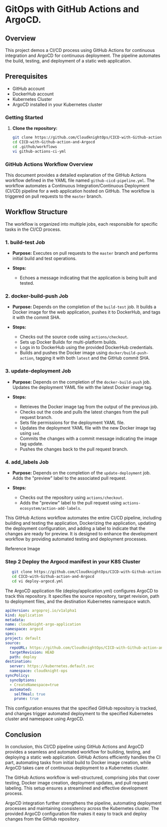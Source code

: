# GitOps with GitHub Actions and ArgoCD.

## Overview

This project demos a CI/CD process using GitHub Actions for continuous integration and ArgoCD for continuous deployment. The pipeline automates the build, testing, and deployment of a static web application.

## Prerequisites

- GitHub account
- DockerHub account
- Kubernetes Cluster
- ArgoCD installed in your Kubernetes cluster

### Getting Started

1. **Clone the repository:**

   ```bash
   git clone https://github.com/CloudknightOps/CICD-with-Github-action-and-Argocd.git
   cd CICD-with-Github-action-and-Argocd
   cd .github/workflows
   vi github-actions-ci-yml 


### GitHub Actions Workflow Overview

This document provides a detailed explanation of the GitHub Actions workflow defined in the YAML file named `github-cicd-pipeline.yml`. The workflow automates a Continuous Integration/Continuous Deployment (CI/CD) pipeline for a web application hosted on GitHub. The workflow is triggered on pull requests to the `master` branch.

## Workflow Structure

The workflow is organized into multiple jobs, each responsible for specific tasks in the CI/CD process.

### 1. **build-test Job**

- **Purpose:** Executes on pull requests to the `master` branch and performs initial build and test operations.

- **Steps:**
  - Echoes a message indicating that the application is being built and tested.

### 2. **docker-build-push Job**

- **Purpose:** Depends on the completion of the `build-test` job. It builds a Docker image for the web application, pushes it to DockerHub, and tags it with the commit SHA.

- **Steps:**
  - Checks out the source code using `actions/checkout`.
  - Sets up Docker Buildx for multi-platform builds.
  - Logs in to DockerHub using the provided DockerHub credentials.
  - Builds and pushes the Docker image using `docker/build-push-action`, tagging it with both `latest` and the GitHub commit SHA.

### 3. **update-deployment Job**

- **Purpose:** Depends on the completion of the `docker-build-push` job. Updates the deployment YAML file with the latest Docker image tag.

- **Steps:**
  - Retrieves the Docker image tag from the output of the previous job.
  - Checks out the code and pulls the latest changes from the pull request branch.
  - Sets file permissions for the deployment YAML file.
  - Updates the deployment YAML file with the new Docker image tag using `sed`.
  - Commits the changes with a commit message indicating the image tag update.
  - Pushes the changes back to the pull request branch.

### 4. **add_labels Job**

- **Purpose:** Depends on the completion of the `update-deployment` job. Adds the "preview" label to the associated pull request.

- **Steps:**
  - Checks out the repository using `actions/checkout`.
  - Adds the "preview" label to the pull request using `actions-ecosystem/action-add-labels`.

This GitHub Actions workflow automates the entire CI/CD pipeline, including building and testing the application, Dockerizing the application, updating the deployment configuration, and adding a label to indicate that the changes are ready for preview. It is designed to enhance the development workflow by providing automated testing and deployment processes.


Reference Image 

### Step 2 Deploy the Argocd manifest in your K8S Cluster 

```bash
   git clone https://github.com/CloudknightOps/CICD-with-Github-action-and-Argocd.git
   cd CICD-with-Github-action-and-Argocd
   cd vi deploy-argocd.yml 
```

The ArgoCD application file (deploy/application.yml) configures ArgoCD to track this repository. It specifies the source repository, target revision, path to deployment files, and the destination Kubernetes namespace watch.

  ```yaml
apiVersion: argoproj.io/v1alpha1
kind: Application
metadata:
  name: cloudknight-argo-application
  namespace: argocd 
spec:
  project: default
  source:
    repoURL: https://github.com/CloudknightOps/CICD-with-Github-action-and-Argocd
    targetRevision: HEAD
    path: deploy
  destination:
    server: https://kubernetes.default.svc
    namespace: cloudknight-ops
  syncPolicy:
    syncOptions:
    - CreateNamespace=true
    automated:
      selfHeal: true
      prune: true
```
This configuration ensures that the specified GitHub repository is tracked, and changes trigger automated deployment to the specified Kubernetes cluster and namespace using ArgoCD.


## Conclusion 

In conclusion, this CI/CD pipeline using GitHub Actions and ArgoCD provides a seamless and automated workflow for building, testing, and deploying a static web application. GitHub Actions efficiently handles the CI part, automating tasks from initial build to Docker image creation, while ArgoCD takes care of continuous deployment to a Kubernetes cluster.

The GitHub Actions workflow is well-structured, comprising jobs that cover testing, Docker image creation, deployment updates, and pull request labeling. This setup ensures a streamlined and effective development process.

ArgoCD integration further strengthens the pipeline, automating deployment processes and maintaining consistency across the Kubernetes cluster. The provided ArgoCD configuration file makes it easy to track and deploy changes from the GitHub repository.






